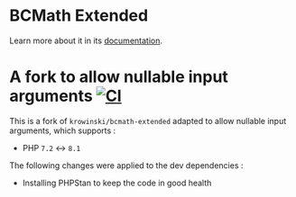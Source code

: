 BCMath Extended
==========

Learn more about it in its [documentation](https://github.com/krowinski/bcmath-extended).

A fork to allow nullable input arguments [![CI](https://github.com/gammadia/bcmath-extended-nullable/actions/workflows/ci.yaml/badge.svg)](https://github.com/gammadia/bcmath-extended-nullable/actions/workflows/ci.yaml)
==========

This is a fork of `krowinski/bcmath-extended` adapted to allow nullable input arguments, which supports :

* PHP `7.2` <-> `8.1`

The following changes were applied to the dev dependencies :

* Installing PHPStan to keep the code in good health
